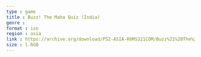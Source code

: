```yaml
---
type : game
title : Buzz! The Maha Quiz (India)
genre : 
format : iso
region : asia
link : https://archive.org/download/PS2-ASIA-ROMS321COM/Buzz%21%20The%20Maha%20Quiz%20%28India%29.7z
size : 1.6GB
---
```

